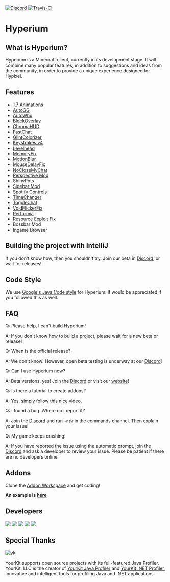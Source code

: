 [ ![Discord](https://canary.discordapp.com/api/guilds/411619823445999637/widget.png) ](https://discord.gg/8GakFcT)
[ ![Travis-CI](https://travis-ci.org/HyperiumClient/Hyperium.svg?branch=master)](https://travis-ci.org/HyperiumClient/Hyperium)
# Hyperium 
## What is Hyperium? ##
Hyperium is a Minecraft client, currently in its development stage. It will combine many popular features, in addition to suggestions and ideas from the community, in order to provide a unique experience designed for Hypixel.

## Features ##
- [1.7 Animations](https://www.youtube.com/watch?v=9-LoFff-3fI)
- [AutoGG](https://www.youtube.com/watch?v=1eETPGuSQWA)
- [AutoWho](https://www.youtube.com/watch?v=osJW53GA_1I)
- [BlockOverlay](https://www.youtube.com/watch?v=_ELFA5jtNQM)
- [ChromaHUD](https://www.youtube.com/watch?v=eyh6pcsGMpo)
- [FastChat](https://www.youtube.com/watch?v=vsibdTVYTB4)
- [GlintColorizer](https://www.youtube.com/watch?v=80foSiVvUiI)
- [Keystrokes v4](https://www.youtube.com/watch?v=tA1SmI8nfY4)
- [Levelhead](https://sk1er.club/levelhead)
- [MemoryFix](https://prplz.io/memoryfix)
- [MotionBlur](https://www.youtube.com/watch?v=x21aLjDbCRw)
- [MouseDelayFix](https://prplz.io/mousedelayfix)
- [NoCloseMyChat](https://hypixel.net/threads/1260752/)
- [Perspective Mod](https://www.youtube.com/watch?v=7FdMMpzNdUk)
- ShinyPots
- [Sidebar Mod](https://www.youtube.com/watch?v=cn9VvT43yRs)
- Spotify Controls
- [TimeChanger](https://www.youtube.com/watch?v=PbhXIPecOSA)
- [ToggleChat](https://www.youtube.com/watch?v=guD8kAk-Wn4)
- [VoidFlickerFix](https://www.youtube.com/watch?v=klV4d1B6ysk)
- [Performia](https://github.com/Sk1er/Performia)
- [Resource Exploit Fix](https://github.com/Sk1er/Resource-Exploit-Fix) 
- Bossbar Mod
- Ingame Browser

## Building the project with IntelliJ ##

If you don't know how, then you shouldn't try. Join our beta in <a href="https://discord.gg/RNyRgtv">Discord</a>, or wait for releases!

## Code Style ##

We use [Google's Java Code style](https://google.github.io/styleguide/javaguide.html) for Hyperium. It would be appreciated if you followed this as well.

## FAQ ##
Q: Please help, I can't build Hyperium!

A: If you don't know how to build a project, please wait for a new beta or release! 


Q: When is the official release?

A: We don't know! However, open beta testing is underway at our <a href="https://discord.gg/RNyRgtv">Discord</a>!


Q: Can I use Hyperium now?

A: Beta versions, yes! Join the [Discord](https://discord.gg/RNyRgtv) or visit our [website](https://hyperium.cc)!


Q: Is there a tutorial to create addons?

A: Yes, simply [follow this nice video](https://www.youtube.com/watch?v=RXTIFdoNA8c).


Q: I found a bug. Where do I report it?

A: Join the [Discord](https://discord.gg/RNyRgtv) and run `-new` in the commands channel. Then explain your issue!


Q: My game keeps crashing!

A: If you have reported the issue using the automatic prompt, join the <a href="https://discord.gg/RNyRgtv">Discord</a> and ask a developer to review your issue. Please be patient if there are no developers online!

## Addons ##
Clone the [Addon Workspace](https://github.com/HyperiumClient/Addon-Workspace) and get coding!

**An example is [here](https://github.com/HyperiumClient/Addon-Workspace)**
## Developers ##
[![](https://cdn.discordapp.com/avatars/376817315830038530/87dd80c68e0598ea39af4e0472b299b7.png)](https://github.com/Sk1er)
[![](https://cdn.discordapp.com/avatars/248159137370734601/8a8b49df90cda7ccd55f28c1f5293ad6.png)](https://github.com/CoalCoding)
[![](https://cdn.discordapp.com/avatars/247785387919933440/e8f6af129f0d6d4db93d8c7360aac15a.png)](https://github.com/KevinPriv)
[![](https://cdn.discordapp.com/avatars/290921387655430144/1495ae41593665e29f683d63d502c600.png)](https://github.com/Cubxity)
[![](https://cdn.discordapp.com/avatars/207440827385905153/a660fb23803674f65f290f7b399ad125.png)](https://github.com/boomboompower)



## Special Thanks ##

[![yk](https://www.yourkit.com/images/yklogo.png)](https://www.yourkit.com/java/profiler/)

YourKit supports open source projects with its full-featured Java Profiler.
YourKit, LLC is the creator of <a href="https://www.yourkit.com/java/profiler/">YourKit Java Profiler</a>
and <a href="https://www.yourkit.com/.net/profiler/">YourKit .NET Profiler</a>,
innovative and intelligent tools for profiling Java and .NET applications.

